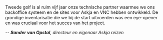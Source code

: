 Tweede golf is al ruim vijf jaar onze technische partner waarmee we ons backoffice systeem en de sites voor Askja en VNC hebben ontwikkeld. De grondige inventarisatie die we bij de start uitvoerden was een eye-opener en was cruciaal voor het succes van het project.

<cite>-- **Sander van Opstal**, directeur en eigenaar Askja reizen</cite>
